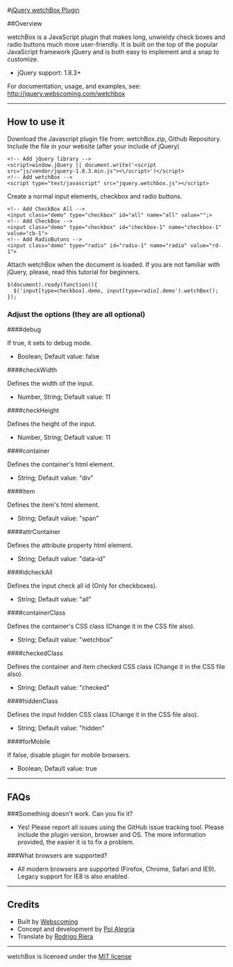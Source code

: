 #[jQuery wetchBox Plugin](http://jquery.webscoming.com/wetchbox)

##Overview

wetchBox is a JavaScript plugin that makes long, unwieldy check boxes and radio buttons much more user-friendly. It is built on the top of the popular JavaScript framework jQuery and is both easy to implement and a snap to customize.

- jQuery support: 1.8.3+

For documentation, usage, and examples, see:  
http://jquery.webscoming.com/wetchbox

---

## How to use it

Download the Javascript plugin file from: wetchBox.zip, Github Repository.
Include the file in your website (after your include of jQuery)

```
<!-- Add jQuery library -->
<script>window.jQuery || document.write('<script src="js/vendor/jquery-1.8.3.min.js"><\/script>')</script>   
<!-- Add wetchBox -->    
<script type="text/javascript" src="jquery.wetchbox.js"></script>
```

Create a normal input elements, checkbox and radio buttons.

```
<!-- Add CheckBox All -->
<input class="demo" type="checkbox" id="all" name="all" value="";> 
<!-- Add CheckBox -->
<input class="demo" type="checkbox" id="checkbox-1" name="checkbox-1" value="cb-1">     
<!-- Add RadioButons -->
<input class="demo" type="radio" id="radio-1" name="radio" value="rd-1">   
```       

Attach wetchBox when the document is loaded. If you are not familiar with jQuery, please, read this tutorial for beginners.

```
$(document).ready(function(){
  $('input[type=checkbox].demo, input[type=radio].demo').wetchBox();
});
```

### Adjust the options (they are all optional)

####debug                

If true, it sets to debug mode. 
* Boolean; Default value: false
                         
####checkWidth 	         

Defines the width of the input. 
* Number, String; Default value: 11
                         
####checkHeight 	       

Defines the height of the input. 
* Number, String; Default value: 11
                         
####container 	         

Defines the container's html element. 
* String; Default value: "div"
                         
####item 	               

Defines the item's html element. 
* String; Default value: "span"
                         
####attrContainer 	     

Defines the attribute property html element. 
* String; Default value: "data-id"
                         
####idcheckAll 	         

Defines the input check all id (Only for checkboxes). 
* String; Default value: "all"
                         
####containerClass 	     

Defines the container's CSS class (Change it in the CSS file also). 
* String; Default value: "wetchbox"
                         
####checkedClass 	       

Defines the container and item checked CSS class (Change it in the CSS file also). 
* String; Default value: "checked"
                         
####hiddenClass 	       

Defines the input hidden CSS class (Change it in the CSS file also). 
* String; Default value: "hidden"
                         
####forMobile 	         

If false, disable plugin for mobile browsers. 
* Boolean; Default value: true

---

## FAQs

###Something doesn't work. Can you fix it?
- Yes! Please report all issues using the GitHub issue tracking tool. Please include the plugin version, browser and OS. The more information provided, the easier it is to fix a problem.

###What browsers are supported?
- All modern browsers are supported (Firefox, Chrome, Safari and IE9). Legacy support for IE8 is also enabled.

---

## Credits

- Built by [Webscoming](http://webscoming.com)
- Concept and development by [Pol Alegria](http://blogs.webscoming.com/category/pol-alegria/)
- Translate by [Rodrigo Riera](http://blogs.webscoming.com/category/rodrigo-riera/)

---


wetchBox is licensed under the [MIT license](http://en.wikipedia.org/wiki/MIT_License)
